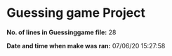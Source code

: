 # Guessing game Project
**No. of lines in Guessinggame file:** 
28
 
 **Date and time when make was ran:** 
07/06/20 15:27:58

